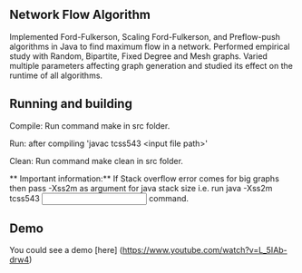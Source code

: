 
## Network Flow Algorithm

Implemented Ford-Fulkerson, Scaling Ford-Fulkerson, and Preflow-push algorithms in Java to find maximum flow in a network.
Performed empirical study with Random, Bipartite, Fixed Degree and Mesh graphs.
Varied multiple parameters affecting graph generation and studied its effect on the runtime of all algorithms.

## Running and building

Compile: Run command make in src folder.

Run: after compiling 'javac tcss543 &lt;input file path&gt;'

Clean: Run command make clean in src folder.


** Important information:** If Stack overflow error comes for big graphs then pass -Xss2m as argument for java stack size i.e. run java -Xss2m tcss543 <input file> command.

## Demo

You could see a demo [here] (https://www.youtube.com/watch?v=L_5IAb-drw4)